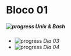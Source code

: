 # Bloco 01

##### ![progress](https://progress-bar.dev/100/ "progresso") Unix & Bash

- ![progress](https://progress-bar.dev/100/ "progresso") _Dia 03_
- ![progress](https://progress-bar.dev/100/ "progresso") _Dia 04_